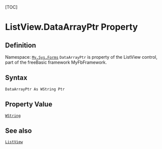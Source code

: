 [TOC]
# ListView.DataArrayPtr Property

## Definition
Namespace: [`My.Sys.Forms`](My.Sys.Forms.md)
`DataArrayPtr` is property of the ListView control, part of the freeBasic framework MyFbFramework.
## Syntax
```freeBasic
DataArrayPtr As WString Ptr
```
## Property Value
[`WString`]("https://www.freebasic.net/wiki/KeyPgWString")
## See also
[`ListView`](ListView.md)
